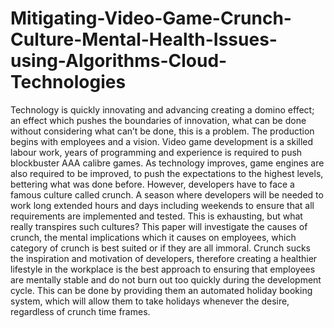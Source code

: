 # Mitigating-Video-Game-Crunch-Culture-Mental-Health-Issues-using-Algorithms-Cloud-Technologies
Technology is quickly innovating and advancing creating a domino effect; an effect which pushes the boundaries of innovation, what can be done without considering what can’t be done, this is a problem. The production begins with employees and a vision. Video game development is a skilled labour work, years of programming and experience is required to push blockbuster AAA calibre games. As technology improves, game engines are also required to be improved, to push the expectations to the highest levels, bettering what was done before. However, developers have to face a famous culture called crunch. A season where developers will be needed to work long extended hours and days including weekends to ensure that all requirements are implemented and tested. This is exhausting, but what really transpires such cultures? This paper will investigate the causes of crunch, the mental implications which it causes on employees, which category of crunch is best suited or if they are all immoral. Crunch sucks the inspiration and motivation of developers, therefore creating a healthier lifestyle in the workplace is the best approach to ensuring that employees are mentally stable and do not burn out too quickly during the development cycle. This can be done by providing them an automated holiday booking system, which will allow them to take holidays whenever the desire, regardless of crunch time frames.
